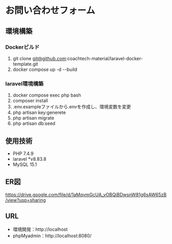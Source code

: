 # お問い合わせフォーム

## 環境構築

### Dockerビルド
1. git clone git@github.com:coachtech-material/laravel-docker-template.git
2. docker compose up -d --build

### laravel環境構築
1. docker compose exec php bash
2. composer install
3. .env.exampleファイルから.envを作成し、環境変数を変更
4. php artisan key:generete
5. php artisan migrate
6. php artisan db:seed

## 使用技術
- PHP 7.4.9
- laravel *v8.83.8
- MySQL 15.1

## ER図
https://drive.google.com/file/d/1aMqymGcUA_vOBQiBDwsnW81g6sAW65zB/view?usp=sharing

## URL
- 環境開発：http://localhost
- phpMyadmin：http://localhost:8080/
